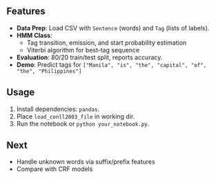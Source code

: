 ## Features
- **Data Prep**: Load CSV with `Sentence` (words) and `Tag` (lists of labels).  
- **HMM Class**:  
  - Tag transition, emission, and start probability estimation  
  - Viterbi algorithm for best-tag sequence  
- **Evaluation**: 80/20 train/test split, reports accuracy.  
- **Demo**: Predict tags for `["Manila", "is", "the", "capital", "of", "the", "Philippines"]`

## Usage
1. Install dependencies: `pandas`.  
2. Place `load_conll2003_file` in working dir.  
3. Run the notebook or `python your_notebook.py`.

## Next
- Handle unknown words via suffix/prefix features  
- Compare with CRF models  
